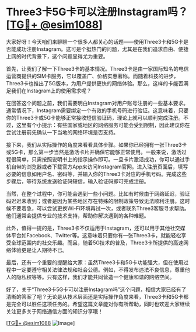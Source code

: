 # Three3卡5G卡可以注册Instagram吗？[[TG💪+ @esim1088](https://t.me/s/esim1088)]

大家好呀！今天咱们来聊聊一个很多人都关心的话题——使用Three3卡和5G卡是否能成功注册Instagram。这可是个挺热门的问题，尤其是在我们追求自由、便捷上网的时代背景下，这个问题显得尤为重要。

首先，让我们了解一下Three3卡的基本情况。Three3卡是由一家国际知名的电信运营商提供的SIM卡服务，它以覆盖广、价格实惠著称。而随着科技的进步，Three3卡也推出了5G版本，为用户提供更快的网络体验。那么，这样的卡能否满足我们在Instagram上的使用需求呢？

在回答这个问题之前，我们需要明白Instagram对用户账号注册的一些基本要求。通常情况下，Instagram需要绑定一个有效的手机号码进行验证。这意味着，只要你的Three3卡或5G卡能够正常接收短信验证码，理论上就可以顺利完成注册。不过，这里有个小提示：有些国家或地区的网络服务可能会受到限制，因此建议你在尝试注册前先确认一下当地的网络环境是否支持。

接下来，我们从实际操作的角度来看看具体步骤。如果你已经拥有一张Three3卡或5G卡，那么第一步当然是激活卡片并确保它能够正常使用。一般来说，激活过程很简单，只需按照说明书上的指示操作即可。一旦卡片激活成功，你可以通过手机自带的浏览器或者下载官方App来访问Instagram官网。进入注册页面后，填写必要的信息如用户名、密码等，并输入你的Three3卡对应的手机号码。完成这些步骤后，等待系统发送验证码短信，输入验证码即可完成注册。

当然，在整个过程中，你可能会遇到一些小问题。比如有时候由于网络延迟，验证码迟迟未收到；或者是因为某些地区存在特殊的限制政策导致无法顺利注册。这时候不要着急，可以尝试更换Wi-Fi环境再试一次，或者联系Three3客服寻求帮助。他们通常会提供专业的技术支持，帮助你解决遇到的各种难题。

此外，值得一提的是，Three3卡不仅适用于Instagram，还可以用于其他社交媒体平台如Facebook、Twitter等。这意味着只要你有一张Three3卡，就能轻松享受全球范围内的社交乐趣。而且，随着5G技术的普及，Three3卡所提供的高速网络体验更是让人期待不已。

最后，还有一个重要的提醒给大家：虽然Three3卡和5G卡功能强大，但在使用过程中一定要遵守相关法律法规和社会公德。例如，不得发布违法不良信息，尊重他人的隐私权等等。只有这样，我们才能共同营造一个健康和谐的网络空间。

好了，关于“Three3卡5G卡可以注册Instagram吗”这个问题，相信大家已经有了清晰的答案了吧？无论是从技术层面还是实际操作角度来看，Three3卡和5G卡都是完全可以胜任这项任务的。希望这篇文章能对你有所帮助，同时也欢迎大家继续关注更多关于网络通信方面的知识分享哦！

[[TG💪+ @esim1088](https://t.me/s/esim1088) ![Image](https://i.postimg.cc/4NQfJmqS/Snipaste-2025-05-13-00-14-12.png)]